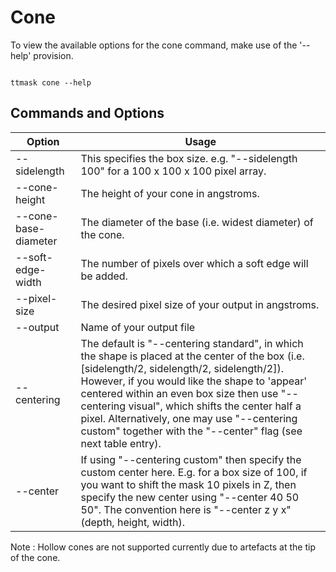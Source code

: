 #  Cone

To view the available options for the cone command, make use of the '--help' provision. 

```shell

ttmask cone --help

```

## Commands and Options

Option | Usage                                                                                                                                                                                                                                                                                                                                                                                                            |
------------ |------------------------------------------------------------------------------------------------------------------------------------------------------------------------------------------------------------------------------------------------------------------------------------------------------------------------------------------------------------------------------------------------------------------| 
--sidelength | This specifies the box size. e.g. "--sidelength 100" for a 100 x 100 x 100 pixel array.                                                                                                                                                                                                                                                                                                                          | 
--cone-height  | The height of your cone in angstroms.                                                                                                                                                                                                                                                                                                                                                                            |
--cone-base-diameter | The diameter of the base (i.e. widest diameter) of the cone.                                                                                                                                                                                                                                                                                                                                                     
--soft-edge-width | The number of pixels over which a soft edge will be added.                                                                                                                                                                                                                                                                                                                                                       |
--pixel-size  | The desired pixel size of your output in angstroms.                                                                                                                                                                                                                                                                                                                    |
--output | Name of your output file                                                                                                                                                                                                                                                                                                                                                                                         |
--centering | The default is "--centering standard", in which the shape is placed at the center of the box (i.e. [sidelength/2, sidelength/2, sidelength/2]). However, if you would like the shape to 'appear' centered within an even box size then use "--centering visual", which shifts the center half a pixel. Alternatively, one may use "--centering custom" together with the "--center" flag (see next table entry). 
--center | If using "--centering custom" then specify the custom center here. E.g. for a box size of 100, if you want to shift the mask 10 pixels in Z, then specify the new center using "--center 40 50 50". The convention here is "--center z y x" (depth, height, width).                                                                                                                                    

Note : Hollow cones are not supported currently due to artefacts at the tip of the cone.                                                                     




    